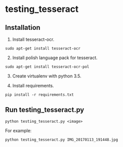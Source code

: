 # testing_tesseract


## Installation

1. Install tesseract-ocr.

```
sudo apt-get install tesseract-ocr 
```

2. Install polish language pack for tesseract.


```
sudo apt-get install tesseract-ocr-pol 
```

3. Create virtualenv with python 3.5.

4. Install requirements.

```
pip install -r requirements.txt
```

## Run testing_tesseract.py

```
python testing_tesseract.py <image>
```

For example:

```
python testing_tesseract.py IMG_20170113_191448.jpg
```

